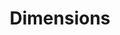 ---
layout: default
bigquery: https://console.cloud.google.com/bigquery?p=covid-19-dimensions-ai&page=table&d=data&t=publications
contributors: Digital Science, https://www.digital-science.com/
cost: Free for personal, non-commercial use.
description: Dimensions contains more than 100 million publications, ranging from
  articles published in scholarly journals, books and book chapters, to preprints
  and conference proceedings. All publications are contextualized with linked data
  sets, funding, publications, patents, clinical trials, and policy documents. You
  can also view associated categories, funders, institutions, and researcher profiles.
documentation: https://docs.dimensions.ai/bigquery/index.html
last_edit: Mon, 04 Apr 2022 19:04:00 GMT
location: https://www.dimensions.ai/products/free/
maintained_by: Digital Science, https://www.digital-science.com/
schema_fields: '[''ipcr'', ''email_address'', ''family_count'', ''embargo_date'',
  ''funder_org_acronyms'', ''category_hra'', ''active_years'', ''publication_date'',
  ''funder_countries'', ''linkout'', ''issue'', ''clinical_trial_ids'', ''category_hrcs_rac'',
  ''categories'', ''acknowledgements'', ''description'', ''funding_usd'', ''aliases'',
  ''original_assignee'', ''phase'', ''doi'', ''original_assignee_countries'', ''authors'',
  ''conference'', ''funding_amount'', ''resulting_publication_ids'', ''publication_year'',
  ''funding_cny'', ''foa_number'', ''repository_url'', ''date'', ''funder_org_state_codes'',
  ''category_bra'', ''mesh_headings'', ''book_title'', ''category_sdg'', ''year'',
  ''brief_title'', ''acronyms'', ''created_date'', ''isbn'', ''altmetrics'', ''pages'',
  ''proceedings_title'', ''resulting_publication_doi'', ''open_access_categories_v2'',
  ''end_year'', ''original_abstract'', ''metrics'', ''granted_year'', ''filing_date'',
  ''date_print'', ''legal_status'', ''name'', ''status'', ''priority_year'', ''start_year'',
  ''funding_eur'', ''pmid'', ''parent_id'', ''original_assignee_orgs'', ''date_online'',
  ''research_org_state_names'', ''relationships'', ''editors'', ''jurisdiction'',
  ''mesh_terms'', ''date_inserted'', ''types'', ''filing_year'', ''assignee_orgs'',
  ''category_icrp_ct'', ''funding_gbp'', ''researcher_ids'', ''labels'', ''external_ids'',
  ''type'', ''kind'', ''source_id'', ''expiration_year'', ''current_assignee'', ''application_number'',
  ''category_rcdc'', ''funding_cad'', ''volume'', ''expiration_date'', ''date_modified'',
  ''acronym'', ''associated_publication_pmid'', ''original_title'', ''category_uoa'',
  ''date_imported_gbq'', ''category_icrp_cso'', ''patent_ids'', ''investigators'',
  ''publisher'', ''funder_orgs'', ''research_org_cities'', ''citation_string'', ''gender'',
  ''research_org_countries'', ''start_date'', ''category_for'', ''associated_publication_doi'',
  ''end_date'', ''funder_org_cities'', ''license'', ''priority_date'', ''wikipedia_url'',
  ''funding_jpy'', ''reference_ids'', ''eisbn'', ''grant_number'', ''assignee_countries'',
  ''filing_status'', ''family_members_ids'', ''subtitles'', ''inventor_names'', ''research_org_country_names'',
  ''interventions'', ''address'', ''arxiv_id'', ''book_series_title'', ''supporting_grant_ids'',
  ''funding_aud'', ''category_hrcs_hc'', ''date_normal'', ''granted_date'', ''legal_events'',
  ''cpc'', ''journal_lists'', ''conditions'', ''publication_ids'', ''pmcid'', ''cited_by_ids'',
  ''established'', ''concepts'', ''research_orgs'', ''funding_nzd'', ''citations_count'',
  ''registry'', ''associated_publication_arxiv_id'', ''family_id'', ''current_assignee_countries'',
  ''journal'', ''funding_currency'', ''funding_chf'', ''id'', ''funding_details'',
  ''funder_org'', ''associated_publication_id'', ''research_org_state_codes'', ''citations'',
  ''abstract'', ''research_org_city_names'', ''repository_id'', ''title'', ''associated_grant_ids'',
  ''funder_org_countries'', ''current_assignee_orgs'', ''language'', ''links'', ''repository_name'',
  ''open_access_categories'', ''organisation_details'']'
shortname: dimensions
tags:
- scholarly literature
- patents
- funding
- clinical trials
- academic profiles
terms_of_use: 'Use of both the Dimensions COVID-19 dataset and full Dimensions dataset
  are subject to the Dimensions Terms of use: https://www.dimensions.ai/policies-terms-legal '
title: Dimensions
uuid: dcff88bd-fe6b-4fdb-8159-809bf9d7bc1c
---